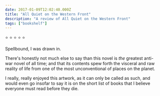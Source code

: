 ```yaml
---    
date: 2017-01-09T12:02:40.000Z
title: "All Quiet on the Western Front"
description: "A review of All Quiet on the Western Front"
tags: ["bookshelf"]
---   
```

⭐ ⭐ ⭐ ⭐ ⭐ 

Spellbound, I was drawn in. 

There's honestly not much else to say than this novel is <i>the</i> greatest anti-war novel of all time; and that its contents spew forth the visceral and raw reality of life from one of the most unconventional of places on the planet. 

I really, really enjoyed this artwork, as it can only be called as such, and would even go insofar to say it is on the short list of books that I believe everyone must read before they die. 